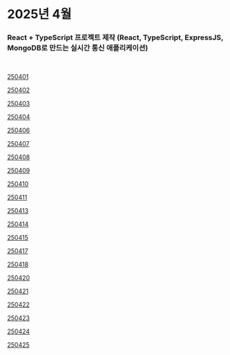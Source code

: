 # 2025년 4월

### React + TypeScript 프로젝트 제작 (React, TypeScript, ExpressJS, MongoDB로 만드는 실시간 통신 애플리케이션)

<br />

[250401](/DateLink/2025-04/250401.md)

[250402](/DateLink/2025-04/250402.md)

[250403](/DateLink/2025-04/250403.md)

[250404](/DateLink/2025-04/250404.md)

[250406](/DateLink/2025-04/250406.md)

[250407](/DateLink/2025-04/250407.md)

[250408](/DateLink/2025-04/250408.md)

[250409](/DateLink/2025-04/250409.md)

[250410](/DateLink/2025-04/250410.md)

[250411](/DateLink/2025-04/250411.md)

[250413](/DateLink/2025-04/250413.md)

[250414](/DateLink/2025-04/250414.md)

[250415](/DateLink/2025-04/250415.md)

[250417](/DateLink/2025-04/250417.md)

[250418](/DateLink/2025-04/250418.md)

[250420](/DateLink/2025-04/250420.md)

[250421](/DateLink/2025-04/250421.md)

[250422](/DateLink/2025-04/250422.md)

[250423](/DateLink/2025-04/250423.md)

[250424](/DateLink/2025-04/250424.md)

[250425](/DateLink/2025-04/250425.md)

<!-- [250427](/DateLink/2025-04/250427.md)

[250428](/DateLink/2025-04/250428.md)

[250430](/DateLink/2025-04/250430.md)

[250431](/DateLink/2025-04/250431.md) -->
